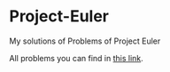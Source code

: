 # Project-Euler
My solutions of Problems of Project Euler 

All problems you can find in [this link](https://projecteuler.net/archives).
